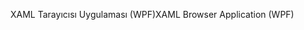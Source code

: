 <span data-ttu-id="88557-101">XAML Tarayıcısı Uygulaması (WPF)</span><span class="sxs-lookup"><span data-stu-id="88557-101">XAML Browser Application (WPF)</span></span>